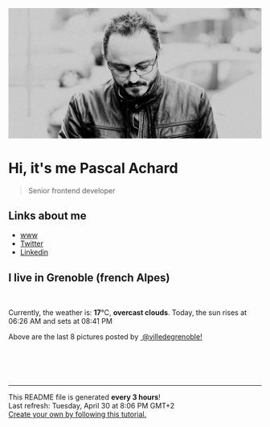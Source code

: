 ![Pascal Achard](./images/photo-pascal-achard.jpg)
# Hi, it's me Pascal Achard
> Senior frontend developer

## Links about me
- [www](https://www.pascal-achard.com)
- [Twitter](https://twitter.com/botmaster)
- [Linkedin](http://www.linkedin.com/in/pascal-achard)


## I live in Grenoble (french Alpes)
<img src="https://openweathermap.org/img/wn/04d@2x.png" alt="">

Currently, the weather is: **17**°C, **overcast clouds**.
Today, the sun rises at 06:26 AM and sets at 08:41 PM

Above are the last 8 pictures posted by <a href="https://www.instagram.com/villedegrenoble/" target="_blank"><img alt="" src="https://upload.wikimedia.org/wikipedia/commons/thumb/e/e7/Instagram_logo_2016.svg/1024px-Instagram_logo_2016.svg.png" width="20"/> @villedegrenoble!</a>

<p style="display: flex; flex-wrap: wrap; gap: 20px;">
        <img src="https://cdn1.picuki.com/hosted-by-instagram/q/0exhNuNYnjBGZDHIdN5WmL9I2Pk2GAlRNucaS7j0nyZiNxIsbHWB58ltwdGn%7C%7CDh7IAhgASuRYztk5IMiUV1SCj15OkDbTL2NTD1S76+eU+3N1zJu9ZJkkrY3JXwfYH6r9cEpVwmYdSgIGaYDG7uo%7C%7CesJ%7C%7CPnucjcFrjOMNbRKmDdttdCwFahlza4lsfe4kx2xu5xncG114WNxahlw5OLUqQUCSKn5PN1gpKZlR7pCjMsS5LujyWu+H2xkfWx9Ez7RtI7V2dENhhzrdSFlqjH3AZY1LHMRiVbmhzowpZ45g9agPKxM26pvnbTjSCACW2E2hjtfwZftgAHsSUGImUBRwT2Ej+b3ffZ79sXPBPW+Y47u2CfNd+eJEJN%7C%7CfykwGeX+amfyE9S+Id5Sz9sfUdRU8gflqQiPYJr821V+AWgc1WfZLsMgFruiyqyb4X7U32WM81Jvxg==.jpeg" alt="" width="200"/>
        <img src="https://cdn1.picuki.com/hosted-by-instagram/q/0exhNuNYnjBGZDHIdN5WmL9I2Pk2GAlRNucaS7j0nyZiNxIsbHWB58ltwdev%7C%7CDlyKw1oASyLeDxm4IwrWFlVZFV8OETWSraKSTdV666ZV4Cj2zVn9Z9il7g2LXcWYnKp9MArOzjYMTIfQeoEH%7C%7Cbx7a8Koru5A2MEoyX9auctwCIPuM23TKNy2JAtrKSLl0SxptZ%7C%7CIjNLvG0jJ00m7NPfvnw1UvfPMc9g+PAnH%7C%7CEzhMQ65OftxhyyAUIMYVlVB32um4mVs8wCsXuucTE1pkCIdvg4f1s%7C%7CoHSallAysY5z38j3coRq5v05sqjSc20CRjFGvTk%7C%7Cvp6+jQ3pYzOE62IB7UTqlp27W+cLl9CjAbbOcZW7gSLDbOaTQf1DVSdfUMP3VX2PbeGlMMNIk7ptBttX52bh+R6kY+eh%7C%7CTRAVThOjR7fPJVRZ8+R7ImApmHXxDKL%7C%7CVFtw5qaIuF+jmFT8fqe4AImIX6VUJwZ.jpeg" alt="" width="200"/>
        <img src="https://cdn1.picuki.com/hosted-by-instagram/q/0exhNuNYnjBGZDHIdN5WmL9I2Pk2GAlRNucaS7j0nyZiNxIsbHWB58ltwdev%7C%7CDlyKw1oASyLeDxm4IMqU1VRZFV8OEffSLaMRT5Q6aWcUICr0jRv9pFhnLw0L3IebXGm9sQkOzjYMTIfQeoEH%7C%7Cbx7a8Koru5A2MEo1zRMrBC0GAG4YWbVqFKwoV966yUlEri+YU8ajtG5WR1aRtmpNPb5DwIX%7C%7CD+fMBxsedISLQzicYRtr6+y2OHH24VdGZ9SmGPi6DHx%7C%7CcvrhTJVTdv3lmtUpl9KkgT3HSUhkcy4psPqaSDFctu2vxl5u2CCm8AYG9qpBxrr5+4jn7gck348Ulzk03386SfeM8xi4%7C%7CZdd6pUorE7WSTSvSNMPUeEHkMAqubBhnTKKjmV%7C%7Cd4kKlFNc9FgnSW1B61Tbaj5AdlEhZZhxWDHrNzbc7F45eQ6mLfpw2mhQsXnfa8PbxZlQgLoZOuyCItP0PIBvdcMjCLgVJxR4oW.jpeg" alt="" width="200"/>
        <img src="https://cdn1.picuki.com/hosted-by-instagram/q/0exhNuNYnjBGZDHIdN5WmL9I2Pk2GAlRNucaS7j0nyZiNxIsbHWB58ltwdev%7C%7CDlyKw1oASyLeDxm540qWVlWZFV8OETWQbGITjtc76mdVoCl1DVh8ZFik7swJHEfZnSq88stOzjYMTIfQeoEH%7C%7Cbx7a8Koru5A2MEo1zRMrBC0GAG4YWbVqFKwoV966yUlEri+YU8ajtG5WR1aRtmpNPb5DwIX%7C%7CD+fMBxsedISLQzicYRtr6+y2OHH24VdGZ9Sju2kYjyz+tW3ALrVTdu6VOEE4J9KkgT3HSUhkcy4psPqaSDFctu2vxl5u2CCm8AYG9qpBxrr5+4jn7gck348Xd7l07n7+CeVsc8iI%7C%7CBMt6pdMzH%7C%7CWSTSvSNMPUeEHkMAqubBhnTKKjmV%7C%7Cd4kKp9I6pihQme8yeHcbHsxiYjMG1rsmW6H7RxU8Sl6eKU4E%7C%7CZjzagsTACsvaaPbxZlQgLoZPUylQsP0PIBvdcMjCLgVJxR4oW.jpeg" alt="" width="200"/>
        <img src="https://cdn1.picuki.com/hosted-by-instagram/q/0exhNuNYnjBGZDHIdN5WmL9I2Pk2GAlRNucaS7j0nyZiNxIsbHWB58ltwdGn%7C%7CDh7IAhgASuRYztk5IoqWFVTAj19NE3eSraASTxW66iYV+bN1TZk859inb82KnEYbXKs88cqUwmYdSgIGaYDG7uo+qhT5aGuO1lQpTb9d7JGmC4E5ZObS6olhMF4pJ2Jg3Tt%7C%7C9k4Ki5e82wzJURmpNHNpW5HDrr2PM86o6N0QrlChMIRrdDgmBq7EHl3Kj4tUQ+RubTOl+1ejSbsXh860HXyeIwaLRsdq3eKllA0toFzqaqTZY49ztwZkIH2CmUEXTE86kEomZOClCLOYGWW1EZLnk3J7+KfVst3iI%7C%7CRMt25YMzE+CqQQLvVRpZtGCkrRa%7C%7CyHQ2RI%7C%7Ca0UIUM0IRHQage6H+z0jevR6es0BAoHQUa1C6BCLlgdu6X%7C%7CL+3oWD4jxOKuB08isO8TbxN0lB3+eTL5gMmLyqVU+sYamSQ5l4hLc1JdeOQnM2BP74=.jpeg" alt="" width="200"/>
        <img src="https://cdn1.picuki.com/hosted-by-instagram/q/0exhNuNYnjBGZDHIdN5WmL9I2Pk2GAlRNecaS7j0nyZiNxIsbHWB58ltwdGn%7C%7CDh7IAhgASuRYztk5I0uU1xSDT17PUbXQbKPSTxT7a2aUeejvDFv8JNnkb48L3wYZHKp9MYqXWSpNWwSDv5PHL%7C%7Clo7gX5v%7C%7CsbCgEpjuSKrVCkGZTjse3TO9%7C%7C2pYf5%7C%7CHSv1izv9QpcmkazXgpdAd4+pvlpDk1VOCtO8BnsaBwVLYBxMEJ%7C%7COC61nT2F2MrNWh8FDSR9IXEi6g8iyDXdzQspjD3Eu8EIU8hjl246kc9hq89v8iRIbk1+PxunbrUa2VBWmhm+jVBocW+xzTvSUGI%7C%7CgVRwGKOlf7kNPEu+8WgGtKbdvfH3CzmdpzkGbxZREs7OMWOcWvOAeKEP5EAgIhHGtVq9FqHqBale5zy3zI3CzAX1WLYXrNSYajb+6GnzWTZhmDWolRuxJo=.jpeg" alt="" width="200"/>
        <img src="https://cdn1.picuki.com/hosted-by-instagram/q/0exhNuNYnjBGZDHIdN5WmL9I2Pk2GAlRNucaS7j0nyZiNxIsbHWB58ltwdev%7C%7CDlyKw1oASyLeDxl7YsvWFlTZFV%7C%7COUPbTbKOTD9U7aiYV4Cl0TFg%7C%7CJZmlr8xLXAdZHGo9sYqOzjYMTIfQeoEH%7C%7Cbx7a8Koru5A2MGo1zRMrBC0GAG4fy3UPI7mslm3ayEv0Pxto0%7C%7CNylL9XkgKQcursrV%7C%7CndYEvL+M4Byp6JzSPkCj9ND1OHtpCa5BTB7Kz04KD6chYTJnLM1gXTeJAUX%7C%7CkapSIg5eX42g3Oe8RM1v9EPp7TzN916+N8ZkIGRT2UFAjsm8lJnl6u+liDFbV+i2loP7nr+k56rU6sIrJ7qCNe0B%7C%7Cbj4XXuSpjJOZoJDl5KU9iYARLfI%7C%7CfhSp0fmYMSTKhx9liU8w2nLODEiEJmEBF7uxODWKdYFcWW3o3y0GeCsS6qhFAdhp+ed5Vt%7C%7CG5Ew4OC7FstLy+QJOweHnLp11MdAddELObKzcuAPQ==.jpeg" alt="" width="200"/>
        <img src="https://cdn1.picuki.com/hosted-by-instagram/q/0exhNuNYnjBGZDHIdN5WmL9I2Pk2GAlRNecaS7j0nyZiNxIsbHWB58ltwdev%7C%7CDlyKw1oASyLeDxo44osVF1YZFV8OU3dSr2OTjxV5qSYUoCq1zBu85VlnL8yLHQebX6v9MMsOzjYMTIfQeoEH%7C%7Cbx7a8Koru5A2MGo1zRMrBC0GAG4fy3UPI7mslm3ayEv0Pxto0%7C%7CNylL9XkgKQcursrV%7C%7CndbEvL+M4Byp6JzSPkCj9ND1OHtpCa5BTB7Kzg4KD6chYTJnLMUsXHOQiEPzzOXSIg5eXsb13a98RM1v9EPp7TzN916+N8ZkIGRT2UFAjsm8lJnl6u+liDFbV+i2loP7nr+k567X6oIrLigC+m4BPXj9TvtSrbGO4oJDl5KU9iYARLfI%7C%7CfhSp0fmYMSTKhx9liXyiu6cJah9UtwMS1iiTWTB7FkcK+T6%7C%7C+N2CDopx6Goz4tpOK2IrkI3GRY9YOC7FstLy+QJ+wZHnLp11MdAddELObKzcuAPQ==.jpeg" alt="" width="200"/>
</p>

------------
<p>This README file is generated <b>every 3 hours</b>!
    <br />Last refresh: Tuesday, April 30 at 8:06 PM GMT+2
    <br /><a href="https://medium.com/@th.guibert/how-to-create-a-self-updating-readme-md-for-your-github-profile-f8b05744ca91">Create your own by following this tutorial.</a>
</p>
<p><a href="https://github.com/botmaster/botmaster/actions/workflows/main.yaml"><img alt="" src="https://github.com/botmaster/botmaster/actions/workflows/main.yaml/badge.svg" /></a></p>

